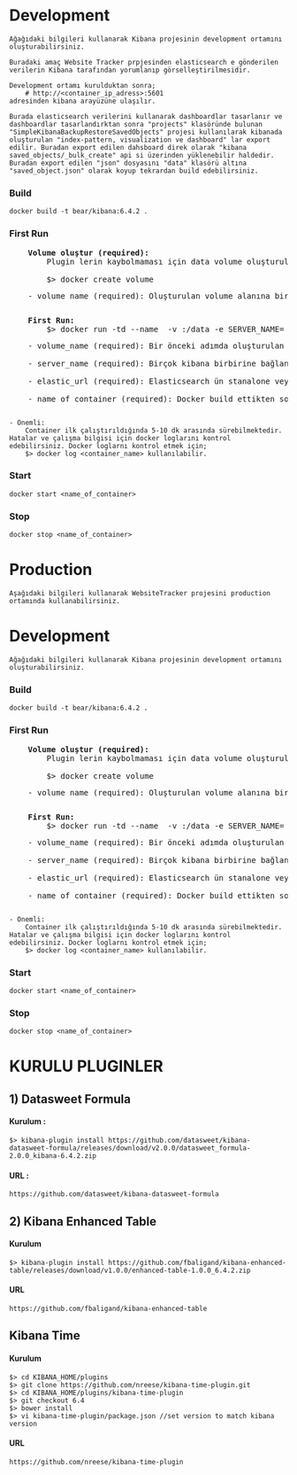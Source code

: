 # Development
    Ağağıdaki bilgileri kullanarak Kibana projesinin development ortamını oluşturabilirsiniz.

    Buradaki amaç Website Tracker prpjesinden elasticsearch e gönderilen verilerin Kibana tarafından yorumlanıp görselleştirilmesidir.

    Development ortamı kurulduktan sonra;
        # http://<container_ip_adress>:5601
    adresinden kibana arayüzüne ulaşılır.

    Burada elasticsearch verilerini kullanarak dashboardlar tasarlanır ve dashboardlar tasarlandırktan sonra "projects" klasöründe bulunan "SimpleKibanaBackupRestoreSavedObjects" projesi kullanılarak kibanada oluşturulan "index-pattern, visualization ve dashboard" lar export edilir. Buradan export edilen dahsboard direk olarak "kibana saved_objects/_bulk_create" api si üzerinden yüklenebilir haldedir. Buradan export edilen "json" dosyasını "data" klasörü altına "saved_object.json" olarak koyup tekrardan build edebilirsiniz.

### Build
    docker build -t bear/kibana:6.4.2 .

### First Run
<pre>
    <b>Volume oluştur (required): </b>
        Plugin lerin kaybolmaması için data volume oluşturulmalıdır.

        $> docker create volume <volume_name>
<pre>
    - volume_name (required): Oluşturulan volume alanına bir isim verilmesi gerekmektedir. Proje ve yaptığı işe ile alakalı bir isim vermek mantıklı olabilir.
</pre></pre>
<pre>
    <b>First Run:</b>
        $> docker run -td --name <name_of_container> -v <volume_name>:/data -e SERVER_NAME=<server_name> -e ELASTIC_URL=<elastic_url> bear/kibana:6.4.2
<pre>
    - volume_name (required): Bir önceki adımda oluşturulan volume ün ismi buraya yazılmalıdır.

    - server_name (required): Birçok kibana birbirine bağlanarak (cluster) çalışabildiği için kibanaları birbirinden ayırmak için bu değişkene ihtiyaç vardır.

    - elastic_url (required): Elasticsearch ün stanalone veya cluster url adresidir. url adresinde "http://" olmalıdır.

    - name_of_container (required): Docker build ettikten sonra oluşan imajdan bir container oluştururken container a bir isim verilmelidir.
</pre></pre>    
    - Önemli:
        Container ilk çalıştırıldığında 5-10 dk arasında sürebilmektedir. Hatalar ve çalışma bilgisi için docker loglarını kontrol edebilirsiniz. Docker loglarnı kontrol etmek için; 
        $> docker log <container_name> kullanılabilir.

### Start
    docker start <name_of_container>

### Stop
    docker stop <name_of_container>


# Production
    Aşağıdaki bilgileri kullanarak WebsiteTracker projesini production ortamında kullanabilirsiniz.
# Development
    Ağağıdaki bilgileri kullanarak Kibana projesinin development ortamını oluşturabilirsiniz.

### Build
    docker build -t bear/kibana:6.4.2 .

### First Run
<pre>
    <b>Volume oluştur (required): </b>
        Plugin lerin kaybolmaması için data volume oluşturulmalıdır.

        $> docker create volume <volume_name>
<pre>
    - volume_name (required): Oluşturulan volume alanına bir isim verilmesi gerekmektedir. Proje ve yaptığı işe ile alakalı bir isim vermek mantıklı olabilir.
</pre></pre>
<pre>
    <b>First Run:</b>
        $> docker run -td --name <name_of_container> -v <volume_name>:/data -e SERVER_NAME=<server_name> -e ELASTIC_URL=<elastic_url> bear/kibana:6.4.2
<pre>
    - volume_name (required): Bir önceki adımda oluşturulan volume ün ismi buraya yazılmalıdır.

    - server_name (required): Birçok kibana birbirine bağlanarak (cluster) çalışabildiği için kibanaları birbirinden ayırmak için bu değişkene ihtiyaç vardır.

    - elastic_url (required): Elasticsearch ün stanalone veya cluster url adresidir. url adresinde "http://" olmalıdır.

    - name_of_container (required): Docker build ettikten sonra oluşan imajdan bir container oluştururken container a bir isim verilmelidir.
</pre></pre>    
    - Önemli:
        Container ilk çalıştırıldığında 5-10 dk arasında sürebilmektedir. Hatalar ve çalışma bilgisi için docker loglarını kontrol edebilirsiniz. Docker loglarnı kontrol etmek için; 
        $> docker log <container_name> kullanılabilir.

### Start
    docker start <name_of_container>

### Stop
    docker stop <name_of_container>

# KURULU PLUGINLER
## 1) Datasweet Formula
#### Kurulum :
    $> kibana-plugin install https://github.com/datasweet/kibana-datasweet-formula/releases/download/v2.0.0/datasweet_formula-2.0.0_kibana-6.4.2.zip    


#### URL :
    https://github.com/datasweet/kibana-datasweet-formula


## 2) Kibana Enhanced Table
#### Kurulum
    $> kibana-plugin install https://github.com/fbaligand/kibana-enhanced-table/releases/download/v1.0.0/enhanced-table-1.0.0_6.4.2.zip

#### URL
    https://github.com/fbaligand/kibana-enhanced-table

## Kibana Time
#### Kurulum
    $> cd KIBANA_HOME/plugins
    $> git clone https://github.com/nreese/kibana-time-plugin.git
    $> cd KIBANA_HOME/plugins/kibana-time-plugin
    $> git checkout 6.4
    $> bower install
    $> vi kibana-time-plugin/package.json //set version to match kibana version

#### URL
    https://github.com/nreese/kibana-time-plugin